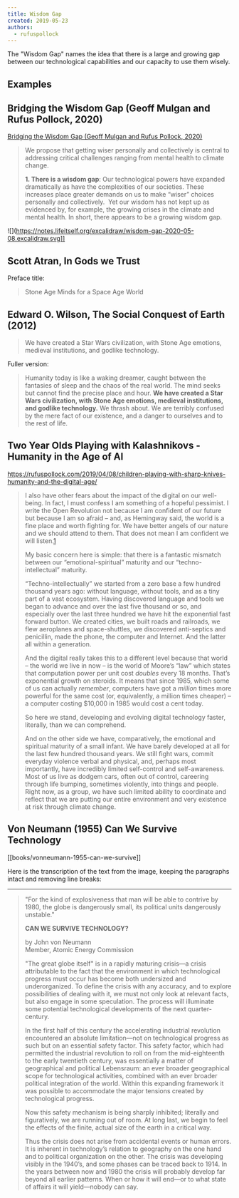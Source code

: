 ```yaml
---
title: Wisdom Gap
created: 2019-05-23
authors:
  - rufuspollock
---
```


The "Wisdom Gap" names the idea that there is a large and growing gap between our technological capabilities and our capacity to use them wisely.

## Examples

## Bridging the Wisdom Gap (Geoff Mulgan and Rufus Pollock, 2020)

[Bridging the Wisdom Gap (Geoff Mulgan and Rufus Pollock, 2020)](https://lifeitself.org/blog/2020/06/22/bridging-the-wisdom-gap)

> We propose that getting wiser personally and collectively is central to addressing critical challenges ranging from mental health to climate change.
> 
> **1. There is a wisdom gap**: Our technological powers have expanded dramatically as have the complexities of our societies. These increases place greater demands on us to make “wiser” choices personally and collectively.  Yet our wisdom has not kept up as evidenced by, for example, the growing crises in the climate and mental health. In short, there appears to be a growing wisdom gap.

![](https://notes.lifeitself.org/excalidraw/wisdom-gap-2020-05-08.excalidraw.svg]]

## Scott Atran, In Gods we Trust

Preface title:

> Stone Age Minds for a Space Age World

## Edward O. Wilson, The Social Conquest of Earth (2012)

> We have created a Star Wars civilization, with Stone Age emotions, medieval institutions, and godlike technology.

Fuller version:

> Humanity today is like a waking dreamer, caught between the fantasies of sleep and the chaos of the real world. The mind seeks but cannot find the precise place and hour. **We have created a Star Wars civilization, with Stone Age emotions, medieval institutions, and godlike technology.** We thrash about. We are terribly confused by the mere fact of our existence, and a danger to ourselves and to the rest of life.

## Two Year Olds Playing with Kalashnikovs - Humanity in the Age of AI

https://rufuspollock.com/2019/04/08/children-playing-with-sharp-knives-humanity-and-the-digital-age/

> I also have other fears about the impact of the digital on our well-being. In fact, I must confess I am something of a hopeful pessimist. I write the Open Revolution not because I am confident of our future but because I am so afraid – and, as Hemingway said, the world is a fine place and worth fighting for. We have better angels of our nature and we should attend to them. That does not mean I am confident we will listen.[1](https://rufuspollock.com/2019/04/08/children-playing-with-sharp-knives-humanity-and-the-digital-age/#fn:1)
> 
> My basic concern here is simple: that there is a fantastic mismatch between our “emotional-spiritual” maturity and our “techno-intellectual” maturity.
> 
> “Techno-intellectually” we started from a zero base a few hundred thousand years ago: without language, without tools, and as a tiny part of a vast ecosystem. Having discovered language and tools we began to advance and over the last five thousand or so, and especially over the last three hundred we have hit the exponential fast forward button. We created cities, we built roads and railroads, we flew aeroplanes and space-shuttles, we discovered anti-septics and penicillin, made the phone, the computer and Internet. And the latter all within a generation.
> 
> And the digital really takes this to a different level because that world – the world we live in now – is the world of Moore’s “law” which states that computation power per unit cost _doubles_ every 18 months. That’s exponential growth on steroids. It means that since 1985, which some of us can actually _remember_, computers have got a _million_ times more powerful for the same cost (or, equivalently, a million times cheaper) – a computer costing $10,000 in 1985 would cost a cent today.
> 
> So here we stand, developing and evolving digital technology faster, literally, than we can comprehend.
> 
> And on the other side we have, comparatively, the emotional and spiritual maturity of a small infant. We have barely developed at all for the last few hundred thousand years. We still fight wars, commit everyday violence verbal and physical, and, perhaps most importantly, have incredibly limited self-control and self-awareness. Most of us live as dodgem cars, often out of control, careering through life bumping, sometimes violently, into things and people. Right now, as a group, we have such limited ability to coordinate and reflect that we are putting our entire environment and very existence at risk through climate change.

## Von Neumann (1955) Can We Survive Technology

[[books/vonneumann-1955-can-we-survive]]

Here is the transcription of the text from the image, keeping the paragraphs intact and removing line breaks:

---

> "For the kind of explosiveness that man will be able to contrive by 1980, the globe is dangerously small, its political units dangerously unstable."
> 
> **CAN WE SURVIVE TECHNOLOGY?**
> 
> by John von Neumann  
> Member, Atomic Energy Commission
> 
> "The great globe itself" is in a rapidly maturing crisis—a crisis attributable to the fact that the environment in which technological progress must occur has become both undersized and underorganized. To define the crisis with any accuracy, and to explore possibilities of dealing with it, we must not only look at relevant facts, but also engage in some speculation. The process will illuminate some potential technological developments of the next quarter-century.
> 
> In the first half of this century the accelerating industrial revolution encountered an absolute limitation—not on technological progress as such but on an essential safety factor. This safety factor, which had permitted the industrial revolution to roll on from the mid-eighteenth to the early twentieth century, was essentially a matter of geographical and political Lebensraum: an ever broader geographical scope for technological activities, combined with an ever broader political integration of the world. Within this expanding framework it was possible to accommodate the major tensions created by technological progress.
> 
> Now this safety mechanism is being sharply inhibited; literally and figuratively, we are running out of room. At long last, we begin to feel the effects of the finite, actual size of the earth in a critical way.
> 
> Thus the crisis does not arise from accidental events or human errors. It is inherent in technology’s relation to geography on the one hand and to political organization on the other. The crisis was developing visibly in the 1940’s, and some phases can be traced back to 1914. In the years between now and 1980 the crisis will probably develop far beyond all earlier patterns. When or how it will end—or to what state of affairs it will yield—nobody can say.
